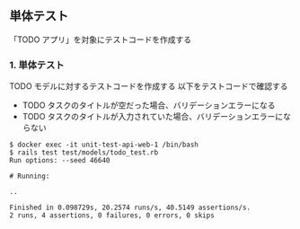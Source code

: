 ## 単体テスト
「TODO アプリ」を対象にテストコードを作成する

### 1. 単体テスト
TODO モデルに対するテストコードを作成する
以下をテストコードで確認する  

- TODO タスクのタイトルが空だった場合、バリデーションエラーになる
- TODO タスクのタイトルが入力されていた場合、バリデーションエラーにならない

```console
$ docker exec -it unit-test-api-web-1 /bin/bash
$ rails test test/models/todo_test.rb
Run options: --seed 46640

# Running:

..

Finished in 0.098729s, 20.2574 runs/s, 40.5149 assertions/s.
2 runs, 4 assertions, 0 failures, 0 errors, 0 skips
```
